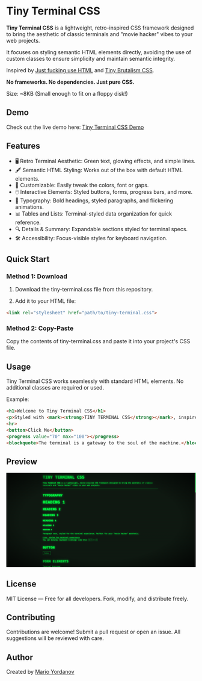 # Tiny Terminal CSS

**Tiny Terminal CSS** is a lightweight, retro-inspired CSS framework designed to bring the aesthetic of classic terminals and "movie hacker" vibes to your web projects. 

It focuses on styling semantic HTML elements directly, avoiding the use of custom classes to ensure simplicity and maintain semantic integrity.

Inspired by [Just fucking use HTML](https://justfuckingusehtml.com/) and [Tiny Brutalism CSS](https://github.com/pruger/tiny-brutalism-css).

**No frameworks. No dependencies. Just pure CSS.**

Size: ~8KB (Small enough to fit on a floppy disk!)

## Demo

Check out the live demo here: [Tiny Terminal CSS Demo](https://mariovyord.github.io/tiny-terminal-css/index.html)

## Features

- 🖥️ Retro Terminal Aesthetic: Green text, glowing effects, and simple lines.
- 🖋️ Semantic HTML Styling: Works out of the box with default HTML elements.
- 🎨 Customizable: Easily tweak the colors, font or gaps.
- 🖱️ Interactive Elements: Styled buttons, forms, progress bars, and more.
- 📜 Typography: Bold headings, styled paragraphs, and flickering animations.
- 📊 Tables and Lists: Terminal-styled data organization for quick reference.
- 🔍 Details & Summary: Expandable sections styled for terminal specs.
- 🛠️ Accessibility: Focus-visible styles for keyboard navigation.

## Quick Start

### Method 1: Download
1. Download the tiny-terminal.css file from this repository.

2. Add it to your HTML file:

```html
<link rel="stylesheet" href="path/to/tiny-terminal.css">
```

### Method 2: Copy-Paste

Copy the contents of tiny-terminal.css and paste it into your project's CSS file.

## Usage

Tiny Terminal CSS works seamlessly with standard HTML elements. No additional classes are required or used.

Example:

```html
<h1>Welcome to Tiny Terminal CSS</h1>
<p>Styled with <mark><strong>TINY TERMINAL CSS</strong></mark>, inspired by retro terminals and movie hackers.</p>
<hr>
<button>Click Me</button>
<progress value="70" max="100"></progress>
<blockquote>The terminal is a gateway to the soul of the machine.</blockquote>
```

## Preview

![Preview](preview.png)

## License

MIT License — Free for all developers. Fork, modify, and distribute freely.

## Contributing
Contributions are welcome! Submit a pull request or open an issue. All suggestions will be reviewed with care.

## Author
Created by [Mario Yordanov](https://github.com/mariovyord)